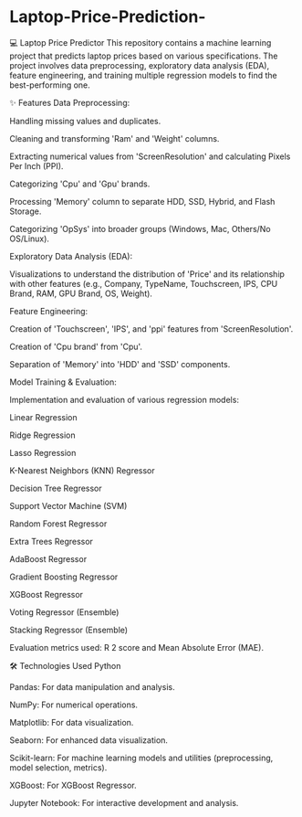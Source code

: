 # Laptop-Price-Prediction-
💻 Laptop Price Predictor
This repository contains a machine learning project that predicts laptop prices based on various specifications. The project involves data preprocessing, exploratory data analysis (EDA), feature engineering, and training multiple regression models to find the best-performing one.

✨ Features
Data Preprocessing:

Handling missing values and duplicates.

Cleaning and transforming 'Ram' and 'Weight' columns.

Extracting numerical values from 'ScreenResolution' and calculating Pixels Per Inch (PPI).

Categorizing 'Cpu' and 'Gpu' brands.

Processing 'Memory' column to separate HDD, SSD, Hybrid, and Flash Storage.

Categorizing 'OpSys' into broader groups (Windows, Mac, Others/No OS/Linux).

Exploratory Data Analysis (EDA):

Visualizations to understand the distribution of 'Price' and its relationship with other features (e.g., Company, TypeName, Touchscreen, IPS, CPU Brand, RAM, GPU Brand, OS, Weight).

Feature Engineering:

Creation of 'Touchscreen', 'IPS', and 'ppi' features from 'ScreenResolution'.

Creation of 'Cpu brand' from 'Cpu'.

Separation of 'Memory' into 'HDD' and 'SSD' components.

Model Training & Evaluation:

Implementation and evaluation of various regression models:

Linear Regression

Ridge Regression

Lasso Regression

K-Nearest Neighbors (KNN) Regressor

Decision Tree Regressor

Support Vector Machine (SVM)

Random Forest Regressor

Extra Trees Regressor

AdaBoost Regressor

Gradient Boosting Regressor

XGBoost Regressor

Voting Regressor (Ensemble)

Stacking Regressor (Ensemble)

Evaluation metrics used: R 
2
  score and Mean Absolute Error (MAE).

🛠️ Technologies Used
Python

Pandas: For data manipulation and analysis.

NumPy: For numerical operations.

Matplotlib: For data visualization.

Seaborn: For enhanced data visualization.

Scikit-learn: For machine learning models and utilities (preprocessing, model selection, metrics).

XGBoost: For XGBoost Regressor.

Jupyter Notebook: For interactive development and analysis.
